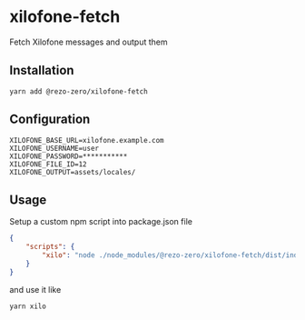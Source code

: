 # xilofone-fetch
Fetch Xilofone messages and output them

## Installation

`yarn add @rezo-zero/xilofone-fetch`

## Configuration

```dotenv
XILOFONE_BASE_URL=xilofone.example.com
XILOFONE_USERNAME=user
XILOFONE_PASSWORD=***********
XILOFONE_FILE_ID=12
XILOFONE_OUTPUT=assets/locales/
```

## Usage

Setup a custom npm script into package.json file

```json
{
    "scripts": {
        "xilo": "node ./node_modules/@rezo-zero/xilofone-fetch/dist/index.js"
    }
}
```

and use it like

```bash
yarn xilo
```
